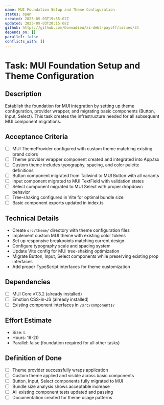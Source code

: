 ```yaml
---
name: MUI Foundation Setup and Theme Configuration
status: open
created: 2025-09-03T19:55:02Z
updated: 2025-09-03T20:15:08Z
github: https://github.com/Donnadieu/ai-debt-payoff/issues/34
depends_on: []
parallel: false
conflicts_with: []
---
```


# Task: MUI Foundation Setup and Theme Configuration

## Description
Establish the foundation for MUI integration by setting up theme configuration, provider wrapper, and migrating basic components (Button, Input, Select). This task creates the infrastructure needed for all subsequent MUI component migrations.

## Acceptance Criteria
- [ ] MUI ThemeProvider configured with custom theme matching existing brand colors
- [ ] Theme provider wrapper component created and integrated into App.tsx
- [ ] Custom theme includes typography, spacing, and color palette definitions
- [ ] Button component migrated from Tailwind to MUI Button with all variants
- [ ] Input component migrated to MUI TextField with validation states
- [ ] Select component migrated to MUI Select with proper dropdown behavior
- [ ] Tree-shaking configured in Vite for optimal bundle size
- [ ] Basic component exports updated in index.ts

## Technical Details
- Create `src/theme/` directory with theme configuration files
- Implement custom MUI theme with existing color tokens
- Set up responsive breakpoints matching current design
- Configure typography scale and spacing system
- Update Vite config for MUI tree-shaking optimization
- Migrate Button, Input, Select components while preserving existing prop interfaces
- Add proper TypeScript interfaces for theme customization

## Dependencies
- [ ] MUI Core v7.3.2 (already installed)
- [ ] Emotion CSS-in-JS (already installed)
- [ ] Existing component interfaces in `/src/components/`

## Effort Estimate
- Size: L
- Hours: 16-20
- Parallel: false (foundation required for all other tasks)

## Definition of Done
- [ ] Theme provider successfully wraps application
- [ ] Custom theme applied and visible across basic components
- [ ] Button, Input, Select components fully migrated to MUI
- [ ] Bundle size analysis shows acceptable increase
- [ ] All existing component tests updated and passing
- [ ] Documentation created for theme usage patterns
